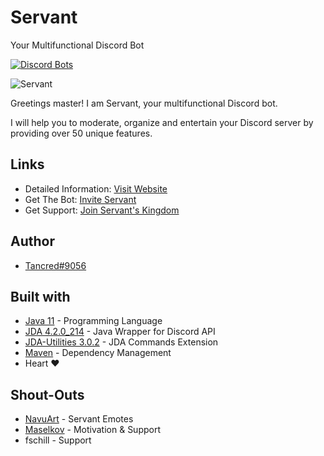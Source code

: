 # Servant
Your Multifunctional Discord Bot

[![Discord Bots](https://top.gg/api/widget/status/436916794796670977.svg)](https://top.gg/bot/436916794796670977)

![Servant](https://i.imgur.com/MDRt4fA.png)

Greetings master! I am Servant, your multifunctional Discord bot.

I will help you to moderate, organize and entertain your Discord server by providing over 50 unique features.

## Links
* Detailed Information: [Visit Website](https://servant.gg/)
* Get The Bot: [Invite Servant](https://invite.servant.gg)
* Get Support: [Join Servant's Kingdom](https://support.servant.gg)

## Author
* [Tancred#9056](https://github.com/Tancred423)

## Built with
* [Java 11](https://openjdk.java.net/projects/jdk/11/) - Programming Language
* [JDA 4.2.0_214](https://github.com/DV8FromTheWorld/JDA) - Java Wrapper for Discord API
* [JDA-Utilities 3.0.2](https://github.com/JDA-Applications/JDA-Utilities) - JDA Commands Extension
* [Maven](https://maven.apache.org/) - Dependency Management
* Heart ❤

## Shout-Outs
* [NavuArt](https://twitter.com/navuart) - Servant Emotes
* [Maselkov](https://github.com/Maselkov) - Motivation & Support
* fschill - Support